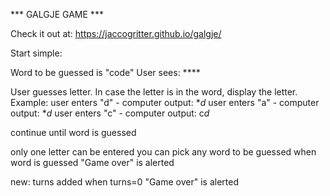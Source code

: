 *** GALGJE GAME ***

Check it out at: https://jaccogritter.github.io/galgje/

Start simple:

Word to be guessed is "code"
User sees: ****

User guesses letter. In case the letter is in the word, display the letter.
Example: 
user enters "d" - computer output: **d*
user enters "a" - computer output: **d*
user enters "c" - computer output: c*d*

continue until word is guessed

only one letter can be entered
you can pick any word to be guessed
when word is guessed "Game over" is alerted

new:
turns added
when turns=0 "Game over" is alerted